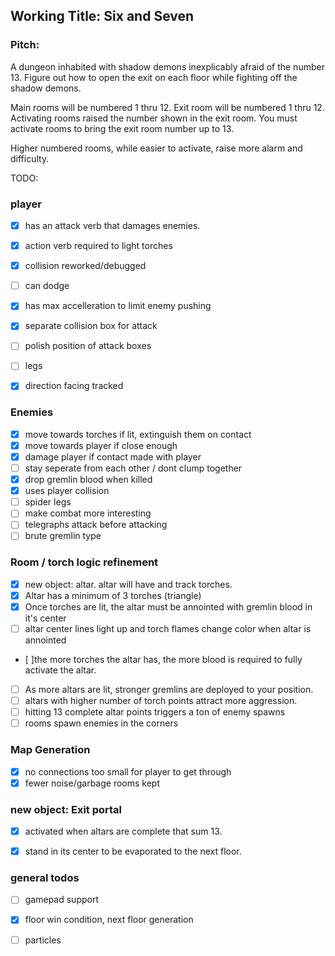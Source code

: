
## Working Title: Six and Seven
### Pitch: 
A dungeon inhabited with shadow demons inexplicably afraid of the number 13. Figure out how to open the exit on each floor while fighting off the shadow demons.

Main rooms will be numbered 1 thru 12. Exit room will be numbered 1 thru 12. Activating rooms raised the number shown in the exit room. You must activate rooms to bring the exit room number up to 13.

Higher numbered rooms, while easier to activate, raise more alarm and difficulty.


TODO:
### player
- [x] has an attack verb that damages enemies.
- [x] action verb required to light torches
- [x] collision reworked/debugged
- [ ] can dodge
- [x] has max accelleration to limit enemy pushing
- [x] separate collision box for attack
- [ ] polish position of attack boxes
- [ ] legs
- [x] direction facing tracked


### Enemies
- [x] move towards torches if lit, extinguish them on contact
- [x] move towards player if close enough
- [x] damage player if contact made with player
- [ ] stay seperate from each other / dont clump together
- [x] drop gremlin blood when killed
- [x] uses player collision
- [ ] spider legs
- [ ] make combat more interesting
- [ ] telegraphs attack before attacking
- [ ] brute gremlin type

### Room / torch logic refinement
- [x] new object: altar. altar will have and track torches.
- [x] Altar has a minimum of 3 torches (triangle)
- [x] Once torches are lit, the altar must be annointed with gremlin blood in it's center
- [ ] altar center lines light up and torch flames change color when altar is annointed
- [ ]the more torches the altar has, the more blood is required to fully activate the altar.
- [ ] As more altars are lit, stronger gremlins are deployed to your position.
- [ ] altars with higher number of torch points attract more aggression.
- [ ] hitting 13 complete altar points triggers a ton of enemy spawns
- [ ] rooms spawn enemies in the corners

### Map Generation
- [x] no connections too small for player to get through
- [x] fewer noise/garbage rooms kept

### new object: Exit portal
- [x] activated when altars are complete that sum 13.
- [x] stand in its center to be evaporated to the next floor.


### general todos
- [ ] gamepad support
- [x] floor win condition, next floor generation
- [ ] particles


